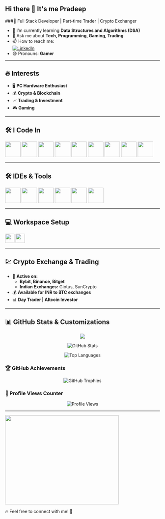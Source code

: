 ## Hi there 👋 It's me Pradeep  

###🚀 Full Stack Developer | Part-time Trader | Crypto Exchanger  

- 🌱 I’m currently learning **Data Structures and Algorithms (DSA)**  
- 💬 Ask me about **Tech, Programming, Gaming, Trading**  
- 📫 How to reach me:  
  [![LinkedIn](https://img.shields.io/badge/LinkedIn-0077B5?style=for-the-badge&logo=linkedin&logoColor=white)](https://www.linkedin.com/in/pradeep-m-43aa2427a/)  
- 😄 Pronouns: **Gamer**  

---

## 🔥 Interests  

- 🖥️ **PC Hardware Enthusiast**  
- 💰 **Crypto & Blockchain**  
- 📈 **Trading & Investment**  
- 🎮 **Gaming**  

---

## 🛠 I Code In  
<p>
  <img height="50" width="50" src="https://img.icons8.com/color/48/000000/java-coffee-cup-logo.png"/>
  <img height="50" width="50" src="https://img.icons8.com/color/48/000000/python.png"/>
  <img height="50" width="50" src="https://img.icons8.com/color/48/000000/html-5.png"/>
  <img height="50" width="50" src="https://img.icons8.com/color/48/000000/css3.png"/>
  <img height="50" width="50" src="https://img.icons8.com/color/48/000000/bootstrap.png"/>
  <img height="50" width="50" src="https://img.icons8.com/color/48/000000/javascript.png"/>
  <img height="50" width="50" src="https://img.icons8.com/color/48/000000/mysql-logo.png"/>
  <img height="50" width="50" src="https://img.icons8.com/?size=100&id=Wjn4XtfEFiGw&format=png&color=000000"/>
  <img height="50" width="50" src="https://img.icons8.com/color/48/null/graphql.png"/>
</p>

---

## 🛠 IDEs & Tools  
<p>
  <img height="50" width="50" src="https://img.icons8.com/color/48/000000/visual-studio-code-2019.png"/>
  <img height="50" width="50" src="https://img.icons8.com/color/48/000000/pycharm.png"/>
  <img height="50" width="50" src="https://img.icons8.com/color/50/000000/git.png"/>
  <img height="50" width="50" src="https://img.icons8.com/?size=100&id=121485&format=png&color=000000"/>
  <img height="50" width="50" src="https://img.icons8.com/?size=100&id=61466&format=png&color=000000"/>
  <img height="50" width="50" src="https://img.icons8.com/?size=100&id=EgOU93v1DHjU&format=png&color=000000"/>
</p>

---

## 💻 Workspace Setup  

<p>
  <img height="30" src="https://img.shields.io/badge/Intel-Core_i5_12th_Gen-0071C5?style=for-the-badge&logo=intel&logoColor=white"/>
  <img height="30" src="https://img.shields.io/badge/NVIDIA-RTX3050-76B900?style=for-the-badge&logo=nvidia&logoColor=white"/>  
</p>

---

## 💹 Crypto Exchange & Trading  

- 🚀 **Active on:**  
  - **Bybit, Binance, Bitget**  
  - **Indian Exchanges:** Giotus, SunCrypto  
- 💰 **Available for INR to BTC exchanges**  
- 📊 **Day Trader | Altcoin Investor**  

---

## 📊 GitHub Stats & Customizations
<p align="CENTER">
  <img src="https://github-readme-streak-stats.herokuapp.com/?user=mpradeep2005&theme=radical"/>
</p>

<p align="CENTER">
  <img src="https://github-readme-stats.vercel.app/api?username=mpradeep2005&show_icons=true&theme=radical" alt="GitHub Stats"/>
</p>

<p align="CENTER">
  <img src="https://github-readme-stats.vercel.app/api/top-langs/?username=mpradeep2005&layout=compact&theme=radical" alt="Top Languages"/>
</p>


### 🏆 GitHub Achievements  

<p align="CENTER">
  <img src="https://github-profile-trophy.vercel.app/?username=mpradeep2005&theme=darkhub&no-frame=true&margin-w=10" alt="GitHub Trophies"/>
</p>

### 👀 Profile Views Counter  

<p align="CENTER">
  <img src="https://komarev.com/ghpvc/?username=mpradeep2005&color=blue" alt="Profile Views"/>
</p>

---
<img align="center" width="370" height="290" src="https://media3.giphy.com/media/v1.Y2lkPTc5MGI3NjExcDhrdHdjYWRob3p4MjFzb3o0eDF5ZmJ2MnB3Nm54NzQ4aGp6Z2tuaiZlcD12MV9pbnRlcm5hbF9naWZfYnlfaWQmY3Q9Zw/78XCFBGOlS6keY1Bil/giphy.gif">

🔥 Feel free to connect with me! 🚀
